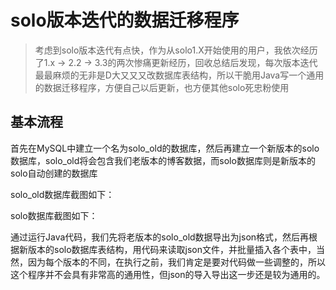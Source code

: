 # solo版本迭代的数据迁移程序

> 考虑到solo版本迭代有点快，作为从solo1.X开始使用的用户，我依次经历了1.x -> 2.2 -> 3.3的两次惨痛更新经历，回收总结后发现，每次版本迭代最最麻烦的无非是D大又又又改数据库表结构，所以干脆用Java写一个通用的数据迁移程序，方便自己以后更新，也方便其他solo死忠粉使用

## 基本流程

首先在MySQL中建立一个名为solo_old的数据库，然后再建立一个新版本的solo数据库，solo_old将会包含我们老版本的博客数据，而solo数据库则是新版本的solo自动创建的数据库

solo_old数据库截图如下：

solo数据库截图如下：

通过运行Java代码，我们先将老版本的solo_old数据导出为json格式，然后再根据新版本的solo数据库表结构，用代码来读取json文件，并批量插入各个表中，当然，因为每个版本的不同，在执行之前，我们肯定是要对代码做一些调整的，所以这个程序并不会具有非常高的通用性，但json的导入导出这一步还是较为通用的。




